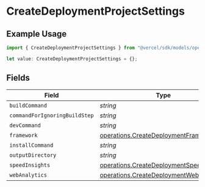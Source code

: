# CreateDeploymentProjectSettings

## Example Usage

```typescript
import { CreateDeploymentProjectSettings } from "@vercel/sdk/models/operations";

let value: CreateDeploymentProjectSettings = {};
```

## Fields

| Field                                                                                                | Type                                                                                                 | Required                                                                                             | Description                                                                                          |
| ---------------------------------------------------------------------------------------------------- | ---------------------------------------------------------------------------------------------------- | ---------------------------------------------------------------------------------------------------- | ---------------------------------------------------------------------------------------------------- |
| `buildCommand`                                                                                       | *string*                                                                                             | :heavy_minus_sign:                                                                                   | N/A                                                                                                  |
| `commandForIgnoringBuildStep`                                                                        | *string*                                                                                             | :heavy_minus_sign:                                                                                   | N/A                                                                                                  |
| `devCommand`                                                                                         | *string*                                                                                             | :heavy_minus_sign:                                                                                   | N/A                                                                                                  |
| `framework`                                                                                          | [operations.CreateDeploymentFramework](../../models/operations/createdeploymentframework.md)         | :heavy_minus_sign:                                                                                   | N/A                                                                                                  |
| `installCommand`                                                                                     | *string*                                                                                             | :heavy_minus_sign:                                                                                   | N/A                                                                                                  |
| `outputDirectory`                                                                                    | *string*                                                                                             | :heavy_minus_sign:                                                                                   | N/A                                                                                                  |
| `speedInsights`                                                                                      | [operations.CreateDeploymentSpeedInsights](../../models/operations/createdeploymentspeedinsights.md) | :heavy_minus_sign:                                                                                   | N/A                                                                                                  |
| `webAnalytics`                                                                                       | [operations.CreateDeploymentWebAnalytics](../../models/operations/createdeploymentwebanalytics.md)   | :heavy_minus_sign:                                                                                   | N/A                                                                                                  |